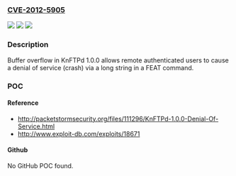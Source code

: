 ### [CVE-2012-5905](https://cve.mitre.org/cgi-bin/cvename.cgi?name=CVE-2012-5905)
![](https://img.shields.io/static/v1?label=Product&message=n%2Fa&color=blue)
![](https://img.shields.io/static/v1?label=Version&message=n%2Fa&color=blue)
![](https://img.shields.io/static/v1?label=Vulnerability&message=n%2Fa&color=brighgreen)

### Description

Buffer overflow in KnFTPd 1.0.0 allows remote authenticated users to cause a denial of service (crash) via a long string in a FEAT command.

### POC

#### Reference
- http://packetstormsecurity.org/files/111296/KnFTPd-1.0.0-Denial-Of-Service.html
- http://www.exploit-db.com/exploits/18671

#### Github
No GitHub POC found.

